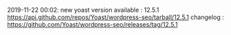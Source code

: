 2019-11-22 00:02: new yoast version available : 12.5.1 https://api.github.com/repos/Yoast/wordpress-seo/tarball/12.5.1 changelog : https://github.com/Yoast/wordpress-seo/releases/tag/12.5.1

